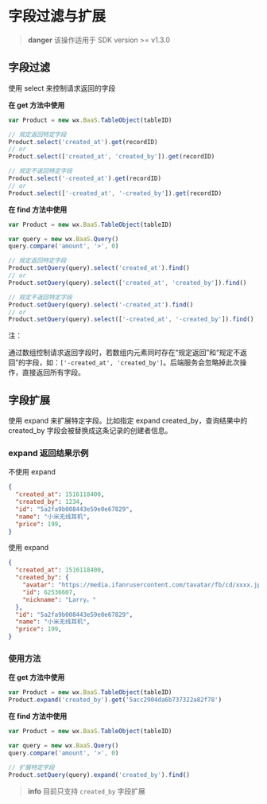# 字段过滤与扩展

> **danger**
> 该操作适用于 SDK version >= v1.3.0

## 字段过滤

使用 select 来控制请求返回的字段

**在 get 方法中使用**

```js
var Product = new wx.BaaS.TableObject(tableID)

// 规定返回特定字段
Product.select('created_at').get(recordID)
// or
Product.select(['created_at', 'created_by']).get(recordID)

// 规定不返回特定字段
Product.select('-created_at').get(recordID)
// or
Product.select(['-created_at', '-created_by']).get(recordID)
```

**在 find 方法中使用**

```js
var Product = new wx.BaaS.TableObject(tableID)

var query = new wx.BaaS.Query()
query.compare('amount', '>', 0)

// 规定返回特定字段
Product.setQuery(query).select('created_at').find()
// or
Product.setQuery(query).select(['created_at', 'created_by']).find()

// 规定不返回特定字段
Product.setQuery(query).select('-created_at').find()
// or
Product.setQuery(query).select(['-created_at', '-created_by']).find()
```

<span class="attention">注：</span>

通过数组控制请求返回字段时，若数组内元素同时存在“规定返回”和“规定不返回”的字段，如：`['-created_at', 'created_by']`。后端服务会忽略掉此次操作，直接返回所有字段。

## 字段扩展

使用 expand 来扩展特定字段。比如指定 expand created_by，查询结果中的 created_by 字段会被替换成这条记录的创建者信息。

### expand 返回结果示例

不使用 expand
```json
{
  "created_at": 1516118400,
  "created_by": 1234,
  "id": "5a2fa9b008443e59e0e67829",
  "name": "小米无线耳机",
  "price": 199,
}
```

使用 expand
```json
{
  "created_at": 1516118400,
  "created_by": {
    "avatar": "https://media.ifanrusercontent.com/tavatar/fb/cd/xxxx.jpg",
    "id": 62536607,
    "nickname": "Larry。"
  },
  "id": "5a2fa9b008443e59e0e67829",
  "name": "小米无线耳机",
  "price": 199,
}
```

### 使用方法
**在 get 方法中使用**
```js
var Product = new wx.BaaS.TableObject(tableID)
Product.expand('created_by').get('5acc2904da6b737322a82f78')
```

**在 find 方法中使用**
```js
var Product = new wx.BaaS.TableObject(tableID)

var query = new wx.BaaS.Query()
query.compare('amount', '>', 0)

// 扩展特定字段
Product.setQuery(query).expand('created_by').find()
```

> **info**
> 目前只支持 `created_by` 字段扩展
